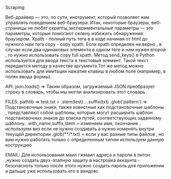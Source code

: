 Scraping:

Веб-драйвер — это, по сути, инструмент, который позволяет нам управлять поведением веб-браузера.
Итак, некоторые браузеры, веб-страницы не любят скрипты,экспериментальные параметры — это параметры, которые помогают селену избежать обнаружения браузером.
Xpath - полный путь тега в в коде начиная от html до нужного нам тега copy - copy xpath.
Если xpath определен не верно , в случае если два одинаковых элемента в одном теге и нам нужен второй , то нужно использовать copy full xpath.
Метод send_keys() в Python используется для ввода текста в текстовый элемент. Такой текст передается методу в качестве аргумента.Тот же метод можно использовать для имитации нажатия клавиш в любом поле (например, в полях ввода формы).


API:
json.loads() => Таким образом, загружаемый JSON преобразует строку в словарь, чтобы мы могли анализировать этот словарь.

FILES:
pathlib => test.txt > .stem(test) ; .suffix(txt)
.glob('pattern') => Подстановочные знаки, также известные как подстановочные шаблоны , представляют собой шаблоны, которые могут расширить шаблон подстановочных знаков до списка путей, соответствующих заданному шаблону. 
.with_name,suffix,stem = изменяем имя, окончание , используем виз если не нужно создавать а нужно изменять внутри текущей директории
.glob(**/*.txt) = если у вас разные типы файлов , но вам нужно работать только с определенным типом используем данную кострукцию

EMAIL:
Для использования маил гжмаил адреса и пароля в питон ,нужно создать двух-этапную защиту в настройка аккаунта - безопасноть только после этого нужно создать пароль для приложении и дальше уже использовать его в виндовс 